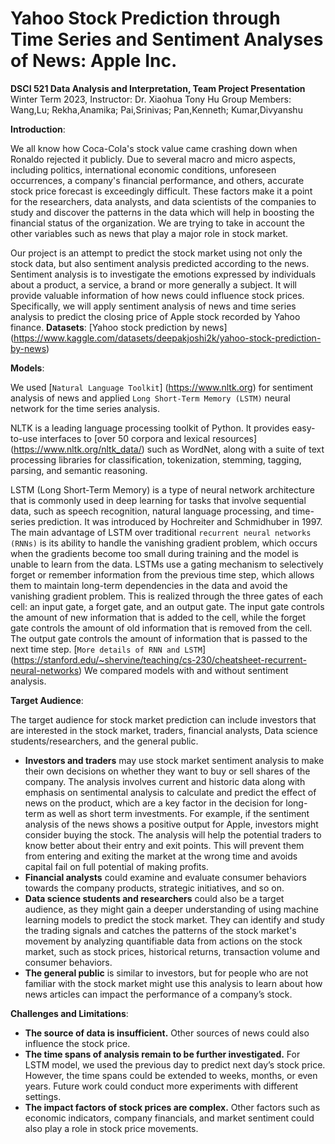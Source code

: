# Yahoo Stock Prediction through Time Series and Sentiment Analyses of News: Apple Inc. 

**DSCI 521 Data Analysis and Interpretation, Team Project Presentation**
Winter Term 2023, Instructor: Dr. Xiaohua Tony Hu
Group Members: Wang,Lu; Rekha,Anamika; Pai,Srinivas; Pan,Kenneth; Kumar,Divyanshu 

**Introduction**:

We all know how Coca-Cola's stock value came crashing down when Ronaldo rejected it publicly. Due to several macro and micro aspects, including politics, international economic conditions, unforeseen occurrences, a company's financial performance, and others, accurate stock price forecast is exceedingly difficult. These factors make it a point for the researchers, data analysts, and data scientists of the companies to study and discover the patterns in the data which will help in boosting the financial status of the organization. We are trying to take in account the other variables such as news that play a major role in stock market.  

Our project is an attempt to predict the stock market using not only the stock data, but also sentiment analysis predicted according to the news. Sentiment analysis is to investigate the emotions expressed by individuals about a product, a service, a brand or more generally a subject. It will provide valuable information of how news could influence stock prices. Specifically, we will apply sentiment analysis of news and time series analysis to predict the closing price of Apple stock recorded by Yahoo finance.
**Datasets**: [Yahoo stock prediction by news] (https://www.kaggle.com/datasets/deepakjoshi2k/yahoo-stock-prediction-by-news) 

**Models**: 

We used [`Natural Language Toolkit`] (https://www.nltk.org) for sentiment analysis of news and applied `Long Short-Term Memory (LSTM)` neural network for the time series analysis.

NLTK is a leading language processing toolkit of Python. It provides easy-to-use interfaces to [over 50 corpora and lexical resources] (https://www.nltk.org/nltk_data/) such as WordNet, along with a suite of text processing libraries for classification, tokenization, stemming, tagging, parsing, and semantic reasoning. 

LSTM (Long Short-Term Memory) is a type of neural network architecture that is commonly used in deep learning for tasks that involve sequential data, such as speech recognition, natural language processing, and time-series prediction. It was introduced by Hochreiter and Schmidhuber in 1997.
The main advantage of LSTM over traditional `recurrent neural networks (RNNs)` is its ability to handle the vanishing gradient problem, which occurs when the gradients become too small during training and the model is unable to learn from the data. LSTMs use a gating mechanism to selectively forget or remember information from the previous time step, which allows them to maintain long-term dependencies in the data and avoid the vanishing gradient problem. This is realized through the three gates of each cell: an input gate, a forget gate, and an output gate. The input gate controls the amount of new information that is added to the cell, while the forget gate controls the amount of old information that is removed from the cell. The output gate controls the amount of information that is passed to the next time step. [`More details of RNN and LSTM`] (https://stanford.edu/~shervine/teaching/cs-230/cheatsheet-recurrent-neural-networks)
We compared models with and without sentiment analysis.

**Target Audience**:

The target audience for stock market prediction can include investors that are interested in the stock market, traders, financial analysts, Data science students/researchers, and the general public. 
- **Investors and traders** may use stock market sentiment analysis to make their own decisions on whether they want to buy or sell shares of the company. The analysis involves current and historic data along with emphasis on sentimental analysis to calculate and predict the effect of news on the product, which are a key factor in the decision for long-term as well as short term investments. For example, if the sentiment analysis of the news shows a positive output for Apple, investors might consider buying the stock. The analysis will help the potential traders to know better about their entry and exit points. This will prevent them from entering and exiting the market at the wrong time and avoids capital fail on full potential of making profits.
- **Financial analysts** could examine and evaluate consumer behaviors towards the company products, strategic initiatives, and so on. 
- **Data science students and researchers** could also be a target audience, as they might gain a deeper understanding of using machine learning models to predict the stock market. They can identify and study the trading signals and catches the patterns of the stock market's movement by analyzing quantifiable data from actions on the stock market, such as stock prices, historical returns, transaction volume and consumer behaviors. 
- **The general public** is similar to investors, but for people who are not familiar with the stock market might use this analysis to learn about how news articles can impact the performance of a company’s stock.


**Challenges and Limitations**:

- **The source of data is insufficient.** Other sources of news could also influence the stock price.
- **The time spans of analysis remain to be further investigated.** For LSTM model, we used the previous day to predict next day’s stock price. However, the time spans could be extended to weeks, months, or even years. Future work could conduct more experiments with different settings. 
- **The impact factors of stock prices are complex.** Other factors such as economic indicators, company financials, and market sentiment could also play a role in stock price movements. 





